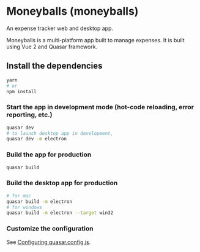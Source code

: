 # Moneyballs (moneyballs)

An expense tracker web and desktop app.

Moneyballs is a multi-platform app built to manage expenses.
It is built using Vue 2 and Quasar framework.

## Install the dependencies
```bash
yarn
# or
npm install
```

### Start the app in development mode (hot-code reloading, error reporting, etc.)
```bash
quasar dev
# to launch desktop app in development,
quasar dev -m electron
```


### Build the app for production
```bash
quasar build
```

### Build the desktop app for production
```bash
# for mac
quasar build -m electron
# for windows
quasar build -m electron --target win32
```

### Customize the configuration
See [Configuring quasar.config.js](https://v2.quasar.dev/quasar-cli-vite/quasar-config-js).
